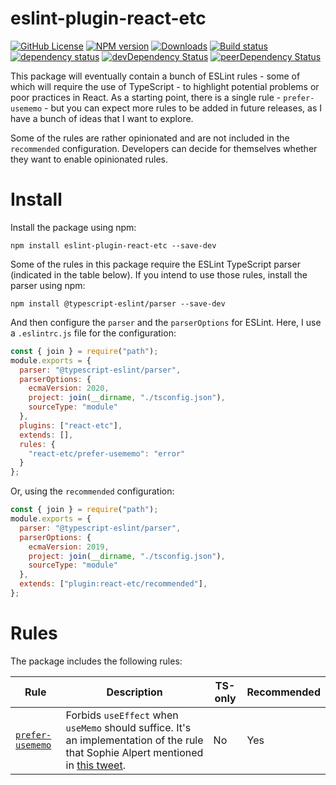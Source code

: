 # eslint-plugin-react-etc

[![GitHub License](https://img.shields.io/badge/license-MIT-blue.svg)](https://github.com/cartant/eslint-plugin-react-etc/blob/master/LICENSE)
[![NPM version](https://img.shields.io/npm/v/eslint-plugin-react-etc.svg)](https://www.npmjs.com/package/eslint-plugin-react-etc)
[![Downloads](http://img.shields.io/npm/dm/eslint-plugin-react-etc.svg)](https://npmjs.org/package/eslint-plugin-react-etc)
[![Build status](https://img.shields.io/circleci/build/github/cartant/eslint-plugin-react-etc?token=20f3b6ffe059060341ce06b96fe1e94a94e145ab)](https://app.circleci.com/pipelines/github/cartant)
[![dependency status](https://img.shields.io/david/cartant/eslint-plugin-react-etc.svg)](https://david-dm.org/cartant/eslint-plugin-react-etc)
[![devDependency Status](https://img.shields.io/david/dev/cartant/eslint-plugin-react-etc.svg)](https://david-dm.org/cartant/eslint-plugin-react-etc#info=devDependencies)
[![peerDependency Status](https://img.shields.io/david/peer/cartant/eslint-plugin-react-etc.svg)](https://david-dm.org/cartant/eslint-plugin-react-etc#info=peerDependencies)

This package will eventually contain a bunch of ESLint rules - some of which will require the use of TypeScript - to highlight potential problems or poor practices in React. As a starting point, there is a single rule - `prefer-usememo` - but you can expect more rules to be added in future releases, as I have a bunch of ideas that I want to explore.

Some of the rules are rather opinionated and are not included in the `recommended` configuration. Developers can decide for themselves whether they want to enable opinionated rules.

# Install

Install the package using npm:

```
npm install eslint-plugin-react-etc --save-dev
```

Some of the rules in this package require the ESLint TypeScript parser (indicated in the table below). If you intend to use those rules, install the parser using npm:

```
npm install @typescript-eslint/parser --save-dev
```

And then configure the `parser` and the `parserOptions` for ESLint. Here, I use a `.eslintrc.js` file for the configuration:

```js
const { join } = require("path");
module.exports = {
  parser: "@typescript-eslint/parser",
  parserOptions: {
    ecmaVersion: 2020,
    project: join(__dirname, "./tsconfig.json"),
    sourceType: "module"
  },
  plugins: ["react-etc"],
  extends: [],
  rules: {
    "react-etc/prefer-usememo": "error"
  }
};
```

Or, using the `recommended` configuration:

```js
const { join } = require("path");
module.exports = {
  parser: "@typescript-eslint/parser",
  parserOptions: {
    ecmaVersion: 2019,
    project: join(__dirname, "./tsconfig.json"),
    sourceType: "module"
  },
  extends: ["plugin:react-etc/recommended"],
};
```

# Rules

The package includes the following rules:

| Rule | Description | TS-only | Recommended |
| --- | --- | --- | --- |
| [`prefer-usememo`](https://github.com/cartant/eslint-plugin-react-etc/blob/main/docs/rules/prefer-usememo.md) | Forbids `useEffect` when `useMemo` should suffice. It's an implementation of the rule that Sophie Alpert mentioned in [this tweet](https://twitter.com/sophiebits/status/1293710971274289152). | No | Yes |
